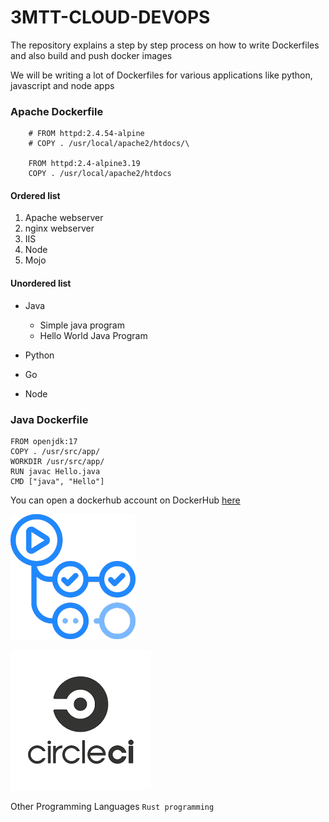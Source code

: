 # 3MTT-CLOUD-DEVOPS

The repository explains a step by step process on how to write Dockerfiles and also build and push docker images

We will be writing a lot of Dockerfiles for various applications like python, javascript and node apps

### Apache Dockerfile

        # FROM httpd:2.4.54-alpine
        # COPY . /usr/local/apache2/htdocs/\

        FROM httpd:2.4-alpine3.19
        COPY . /usr/local/apache2/htdocs


#### Ordered list
1. Apache webserver
2. nginx webserver
3. IIS
4. Node
5. Mojo

#### Unordered list
* Java

    * Simple java program
    * Hello World Java Program 
* Python
* Go
* Node

### Java Dockerfile

    FROM openjdk:17
    COPY . /usr/src/app/
    WORKDIR /usr/src/app/
    RUN javac Hello.java
    CMD ["java", "Hello"]


You can open a dockerhub account on DockerHub [here](https://hub.docker.com/)

![Github actions](./images/github-actions.png)

![](./images/circleci.png)

Other Programming Languages
`Rust programming` 